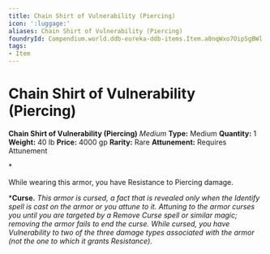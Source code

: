 ```yaml
---
title: Chain Shirt of Vulnerability (Piercing)
icon: ':luggage:'
aliases: Chain Shirt of Vulnerability (Piercing)
foundryId: Compendium.world.ddb-eureka-ddb-items.Item.a0nqWxo7OipSgBWl
tags:
- Item
---
```


# Chain Shirt of Vulnerability (Piercing)

**Chain Shirt of Vulnerability (Piercing)**
_Medium_
**Type:** Medium
**Quantity:** 1
**Weight:** 40 lb
**Price:** 4000 gp
**Rarity:** Rare
**Attunement:** Requires Attunement

*<p>While wearing this armor, you have Resistance to Piercing damage.

***Curse.** *This armor is cursed, a fact that is revealed only when the Identify spell is cast on the armor or you attune to it. Attuning to the armor curses you until you are targeted by a Remove Curse spell or similar magic; removing the armor fails to end the curse. While cursed, you have Vulnerability to two of the three damage types associated with the armor (not the one to which it grants Resistance).</p>*